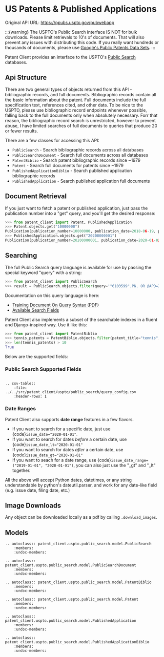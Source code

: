 # US Patents & Published Applications

Original API URL: <https://ppubs.uspto.gov/pubwebapp>

:::{warning}
The USPTO's Public Search interface IS NOT for bulk downloads. Please limit retrievals to 10's
of documents. That will also prevent any issues with distributing this code. If you really
want hundreds or thousands of documents, please use [Google's Public Patents Data Sets](GPAT).
:::

[GPAT]: https://console.cloud.google.com/marketplace/partners/patents-public-data

Patent Client provides an interface to the USPTO's [Public Search] databases.

[Public Search]: https://ppubs.uspto.gov/pubwebapp/static/pages/landing.html

## Api Structure

There are two general types of objects returned from this API - bibliographic records, and full documents. Bibliographic records
contain all the basic information about the patent. Full documents include the full specification text, references cited, and other data.
To be nice to the USPTO, please use bibliographic record endpoints whenever possible, falling back to the full documents only when absolutely necessary.
Forr that reason, the bibliographic record search is unrestricted, however
to prevent abuse, I have limited searches of full documents to queries that produce 20 or fewer results.

There are a few classes for accessing this API:

- `PublicSearch` - Search bibliographic records across all databases
- `PublicSearchDocument` - Search full documents across all databases
- `PatentBiblio` - Search patent bibliographic records since ~1979
- `Patent` - Search full documents for patents since ~1979
- `PublishedApplicationBiblio` - Search published application bibliographic records
- `PublishedApplication` - Search published application full documents

## Document Retrieval

If you just want to fetch a patent or published application, just pass the publication number
into a "get" query, and you'll get the desired response:

```python
>>> from patent_client import Patent, PublishedApplication
>>> Patent.objects.get("10000000")
Publication(publication_number=10000000, publication_date=2018-06-19, patent_title=Coherent LADAR using intra-pixel quadrature detection)
>>> PublishedApplication.objects.get("20200000001")
Publication(publication_number=20200000001, publication_date=2020-01-02, patent_title=SYSTEM FOR CONNECTING IMPLEMENT TO MOBILE MACHINERY)

```

## Searching

The full Public Search query language is available for use by passing the special keyword "query" with a string:

```python
>>> from patent_client import PublicSearch
>>> result = PublicSearch.objects.filter(query='"6103599".PN. OR @APD=20210101')

```

Documentation on this query language is here:
 - [Training Document On Query Syntax (PDF)](QUERY_SYNTAX)
 - [Available Search Fields](SEARCH_FIELDS)

[QUERY_SYNTAX]: https://ppubs.uspto.gov/pubwebapp/static/assets/files/Search%20overview%20QRG%20-%20Patent%20Public%20Search.pdf
[SEARCH_FIELDS]: https://ppubs.uspto.gov/pubwebapp/static/pages/searchable-indexes.html

Patent Client also implements a subset of the searchable indexes in a fluent and Django-inspired way. Use it like this:

```python
>>> from patent_client import PatentBiblio
>>> tennis_patents = PatentBiblio.objects.filter(patent_title="tennis", assignee="wilson")
>>> len(tennis_patents) > 10
True

```

Below are the supported fields:

### Public Search Supported Fields
```{eval-rst}

.. csv-table::
    :file: ../../src/patent_client/uspto/public_search/query_config.csv
    :header-rows: 1
```


### Date Ranges

Patent Client also supports **date range** features in a few flavors.

- If you want to search for a specific date, just use {code}`issue_date="2020-01-01"`.
- If you want to search for dates *before* a certain date, use {code}`issue_date_lt="2020-01-01"`
- If you want to search for dates *after* a certain date, use {code}`issue_date_gt="2020-01-01"`
- If you want to seach for a date range, use {code}`issue_date_range=("2019-01-01", "2020-01-01")`, you can also just use the "\_gt" and "\_lt" together.

All the above will accept Python dates, datetimes, or any string understandable by python's dateutil.parser, and work
for any date-like field (e.g. issue date, filing date, etc.)


## Image Downloads

Any object can be downloaded locally as a pdf by calling `.download_images`.


## Models

```{eval-rst}
.. autoclass:: patent_client.uspto.public_search.model.PublicSearch
    :members:
    :undoc-members:

.. autoclass:: patent_client.uspto.public_search.model.PublicSearchDocument
    :members:
    :undoc-members:

.. autoclass:: patent_client.uspto.public_search.model.PatentBiblio
    :members:
    :undoc-members:

.. autoclass:: patent_client.uspto.public_search.model.Patent
    :members:
    :undoc-members:

.. autoclass:: patent_client.uspto.public_search.model.PublishedApplication
    :members:
    :undoc-members:

.. autoclass:: patent_client.uspto.public_search.model.PublishedApplicationBiblio
    :members:
    :undoc-members:

```

